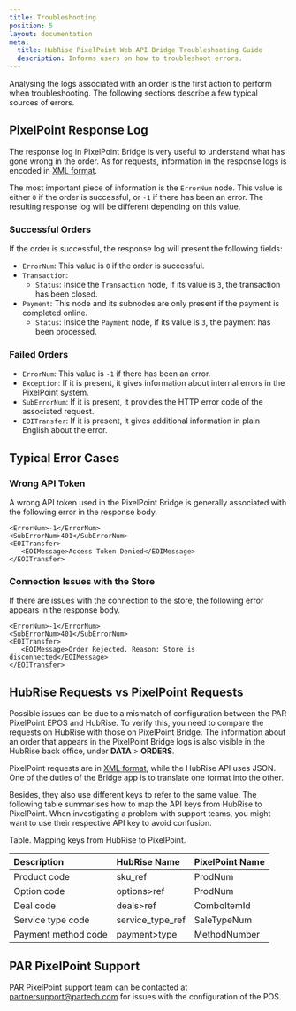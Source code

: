 ```yaml
---
title: Troubleshooting
position: 5
layout: documentation
meta:
  title: HubRise PixelPoint Web API Bridge Troubleshooting Guide
  description: Informs users on how to troubleshoot errors.
---
```


Analysing the logs associated with an order is the first action to perform when troubleshooting. The following sections describe a few typical sources of errors.

## PixelPoint Response Log

The response log in PixelPoint Bridge is very useful to understand what has gone wrong in the order. As for requests, information in the response logs is encoded in [XML format](/apps/pixelpoint-web-api/understanding-logs/#an-xml-primer).

The most important piece of information is the `ErrorNum` node. This value is either `0` if the order is successful, or `-1` if there has been an error. The resulting response log will be different depending on this value.

### Successful Orders

If the order is successful, the response log will present the following fields:

- `ErrorNum`: This value is `0` if the order is successful.
- `Transaction`:
  - `Status`: Inside the `Transaction` node, if its value is `3`, the transaction has been closed.
- `Payment`: This node and its subnodes are only present if the payment is completed online.
  - `Status`: Inside the `Payment` node, if its value is `3`, the payment has been processed.

### Failed Orders

- `ErrorNum`: This value is `-1` if there has been an error.
- `Exception`: If it is present, it gives information about internal errors in the PixelPoint system.
- `SubErrorNum`: If it is present, it provides the HTTP error code of the associated request.
- `EOITransfer`: If it is present, it gives additional information in plain English about the error.

## Typical Error Cases

### Wrong API Token

A wrong API token used in the PixelPoint Bridge is generally associated with the following error in the response body.

```
<ErrorNum>-1</ErrorNum>
<SubErrorNum>401</SubErrorNum>
<EOITransfer>
   <EOIMessage>Access Token Denied</EOIMessage>
</EOITransfer>

```

### Connection Issues with the Store

If there are issues with the connection to the store, the following error appears in the response body.

```
<ErrorNum>-1</ErrorNum>
<SubErrorNum>401</SubErrorNum>
<EOITransfer>
   <EOIMessage>Order Rejected. Reason: Store is disconnected</EOIMessage>
</EOITransfer>

```

## HubRise Requests vs PixelPoint Requests

Possible issues can be due to a mismatch of configuration between the PAR PixelPoint EPOS and HubRise. To verify this, you need to compare the requests on HubRise with those on PixelPoint Bridge. The information about an order that appears in the PixelPoint Bridge logs is also visible in the HubRise back office, under **DATA** > **ORDERS**.

PixelPoint requests are in [XML format](/apps/pixelpoint-web-api/understanding-logs/#an-xml-primer), while the HubRise API uses JSON. One of the duties of the Bridge app is to translate one format into the other.

Besides, they also use different keys to refer to the same value. The following table summarises how to map the API keys from HubRise to PixelPoint. When investigating a problem with support teams, you might want to use their respective API key to avoid confusion.

Table. Mapping keys from HubRise to PixelPoint.

| Description         | HubRise Name     | PixelPoint Name |
| :------------------ | :--------------- | :-------------- |
| Product code        | sku_ref          | ProdNum         |
| Option code         | options>ref      | ProdNum         |
| Deal code           | deals>ref        | ComboItemId     |
| Service type code   | service_type_ref | SaleTypeNum     |
| Payment method code | payment>type     | MethodNumber    |

## PAR PixelPoint Support

PAR PixelPoint support team can be contacted at [partnersupport@partech.com](mailto:partnersupport@partech.com) for issues with the configuration of the POS.
